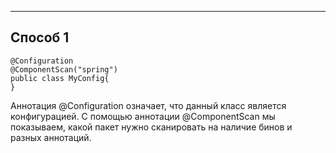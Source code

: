 
---
## Способ 1
```
@Configuration
@ComponentScan("spring")
public class MyConfig{
}
```
Аннотация @Configuration означает, что данный класс является конфигурацией.
С помощью аннотации @ComponentScan мы показываем, какой пакет нужно сканировать на наличие бинов и разных аннотаций.
```

```